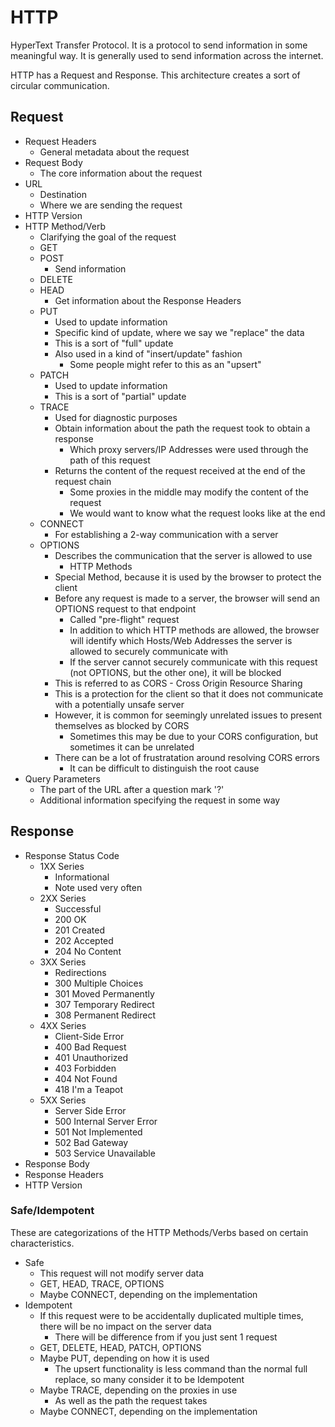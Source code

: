 # HTTP

HyperText Transfer Protocol. It is a protocol to send information in some meaningful way. It is generally used to send information across the internet.

HTTP has a Request and Response. This architecture creates a sort of circular communication.

## Request

- Request Headers
    - General metadata about the request
- Request Body
    - The core information about the request
- URL
    - Destination
    - Where we are sending the request
- HTTP Version
- HTTP Method/Verb
    - Clarifying the goal of the request
    - GET
    - POST
        - Send information
    - DELETE
    - HEAD
        - Get information about the Response Headers
    - PUT
        - Used to update information
        - Specific kind of update, where we say we "replace" the data
        - This is a sort of "full" update
        - Also used in a kind of "insert/update" fashion
            - Some people might refer to this as an "upsert"
    - PATCH
        - Used to update information
        - This is a sort of "partial" update
    - TRACE
        - Used for diagnostic purposes
        - Obtain information about the path the request took to obtain a response
            - Which proxy servers/IP Addresses were used through the path of this request
        - Returns the content of the request received at the end of the request chain
            - Some proxies in the middle may modify the content of the request
            - We would want to know what the request looks like at the end
    - CONNECT
        - For establishing a 2-way communication with a server
    - OPTIONS
        - Describes the communication that the server is allowed to use
            - HTTP Methods
        - Special Method, because it is used by the browser to protect the client
        - Before any request is made to a server, the browser will send an OPTIONS request to that endpoint
            - Called "pre-flight" request
            - In addition to which HTTP methods are allowed, the browser will identify which Hosts/Web Addresses the server
                is allowed to securely communicate with
            - If the server cannot securely communicate with this request (not OPTIONS, but the other one), it will be blocked
        - This is referred to as CORS - Cross Origin Resource Sharing
        - This is a protection for the client so that it does not communicate with a potentially unsafe server
        - However, it is common for seemingly unrelated issues to present themselves as blocked by CORS
            - Sometimes this may be due to your CORS configuration, but sometimes it can be unrelated
        - There can be a lot of frustratation around resolving CORS errors
            - It can be difficult to distinguish the root cause
- Query Parameters
    - The part of the URL after a question mark '?'
    - Additional information specifying the request in some way

## Response

- Response Status Code
    - 1XX Series
        - Informational
        - Note used very often
    - 2XX Series
        - Successful
        - 200 OK
        - 201 Created
        - 202 Accepted
        - 204 No Content
    - 3XX Series
        - Redirections
        - 300 Multiple Choices
        - 301 Moved Permanently
        - 307 Temporary Redirect
        - 308 Permanent Redirect
    - 4XX Series
        - Client-Side Error
        - 400 Bad Request
        - 401 Unauthorized
        - 403 Forbidden
        - 404 Not Found
        - 418 I'm a Teapot
    - 5XX Series
        - Server Side Error
        - 500 Internal Server Error
        - 501 Not Implemented
        - 502 Bad Gateway
        - 503 Service Unavailable
- Response Body
- Response Headers
- HTTP Version

### Safe/Idempotent

These are categorizations of the HTTP Methods/Verbs based on certain characteristics.

- Safe
    - This request will not modify server data
    - GET, HEAD, TRACE, OPTIONS
    - Maybe CONNECT, depending on the implementation
- Idempotent
    - If this request were to be accidentally duplicated multiple times, there will be no impact on the server data
        - There will be difference from if you just sent 1 request
    - GET, DELETE, HEAD, PATCH, OPTIONS
    - Maybe PUT, depending on how it is used
        - The upsert functionality is less command than the normal full replace, so many consider it to be Idempotent
    - Maybe TRACE, depending on the proxies in use
        - As well as the path the request takes
    - Maybe CONNECT, depending on the implementation